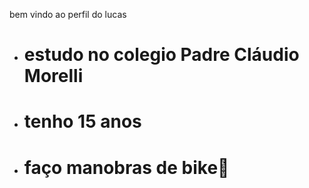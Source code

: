 bem vindo ao perfil do lucas


- # estudo no colegio Padre Cláudio Morelli
- # tenho 15 anos
- # faço manobras de bike🤟
 



